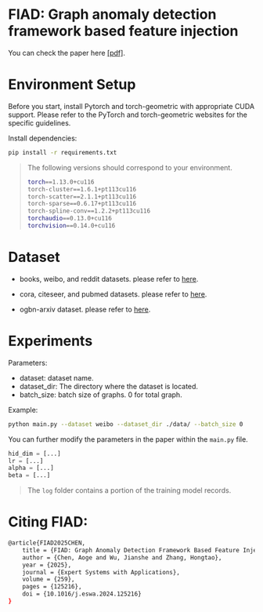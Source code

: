 # FIAD: Graph anomaly detection framework based feature injection 
You can check the paper here [[pdf]](https://www.sciencedirect.com/science/article/abs/pii/S0957417424020839).

# Environment Setup
Before you start, install Pytorch and torch-geometric with appropriate CUDA support. Please refer to the PyTorch and torch-geometric websites for the specific guidelines.

Install dependencies:

```bash
pip install -r requirements.txt
```

> The following versions should correspond to your environment.
> ```bash
> torch==1.13.0+cu116
> torch-cluster==1.6.1+pt113cu116
> torch-scatter==2.1.1+pt113cu116
> torch-sparse==0.6.17+pt113cu116
> torch-spline-conv==1.2.2+pt113cu116
> torchaudio==0.13.0+cu116
> torchvision==0.14.0+cu116
> ```

# Dataset

- books, weibo, and reddit datasets. please refer to [here](https://github.com/pygod-team/data).

- cora, citeseer, and pubmed datasets. please refer to [here](https://github.com/TrustAGI-Lab/CoLA).

- ogbn-arxiv dataset. please refer to [here](https://ogb.stanford.edu/docs/nodeprop/).

# Experiments
Parameters:

- dataset: dataset name.
- dataset_dir: The directory where the dataset is located.
- batch_size: batch size of graphs. 0 for total graph.

Example:
```bash
python main.py --dataset weibo --dataset_dir ./data/ --batch_size 0
```

You can further modify the parameters in the paper within the `main.py` file.
```python
hid_dim = [...]
lr = [...]
alpha = [...]
beta = [...]
```
> The `log` folder contains a portion of the training model records.

# Citing FIAD:
```bash
@article{FIAD2025CHEN,
	title = {FIAD: Graph Anomaly Detection Framework Based Feature Injection},
	author = {Chen, Aoge and Wu, Jianshe and Zhang, Hongtao},
	year = {2025},
	journal = {Expert Systems with Applications},
	volume = {259},
	pages = {125216},
	doi = {10.1016/j.eswa.2024.125216}
}
```
